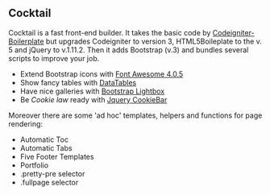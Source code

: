 ## Cocktail
 
 Cocktail is a fast front-end builder. It takes the basic code by [Codeigniter-Boilerplate](http://ariok.github.io/codeigniter-boilerplate/) but upgrades Codeigniter to version 3, HTML5Boileplate to the v. 5 and jQuery to v.1.11.2\. Then it adds Bootstrap (v.3) and bundles several scripts to improve your job.

*   Extend Bootstrap icons with [Font Awesome 4.0.5](https://fortawesome.github.io/Font-Awesome/)
*   Show fancy tables with [DataTables](https://datatables.net/)
*   Have nice galleries with [Bootstrap Lightbox](http://ashleydw.github.io/lightbox/)
*   Be _Cookie law_ ready with [Jquery CookieBar](http://www.primebox.co.uk/projects/jquery-cookiebar/)

Moreover there are some 'ad hoc' templates, helpers and functions for page rendering:

*   Automatic Toc
*	Automatic Tabs
*	Five Footer Templates
*   Portfolio
*   .pretty-pre selector
*   .fullpage selector
